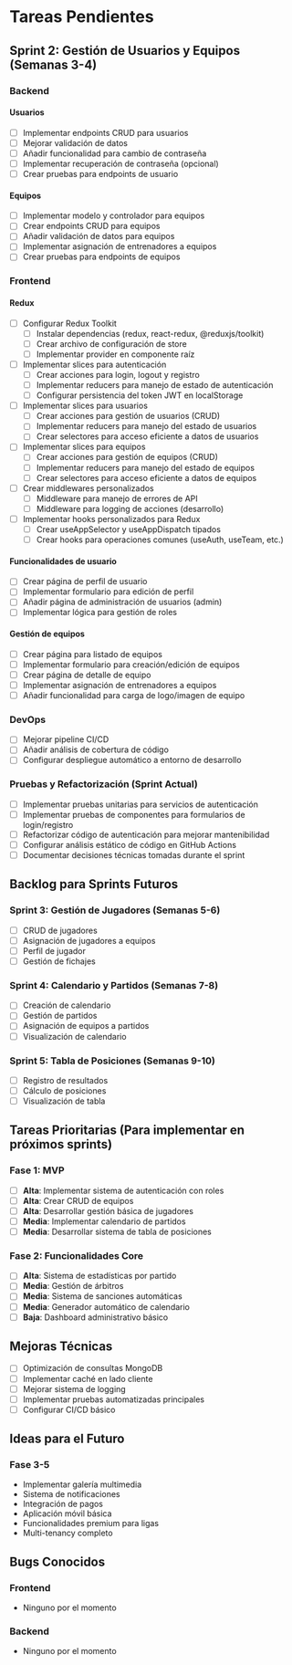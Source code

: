 # Tareas Pendientes

## Sprint 2: Gestión de Usuarios y Equipos (Semanas 3-4)

### Backend

#### Usuarios
- [ ] Implementar endpoints CRUD para usuarios
- [ ] Mejorar validación de datos
- [ ] Añadir funcionalidad para cambio de contraseña
- [ ] Implementar recuperación de contraseña (opcional)
- [ ] Crear pruebas para endpoints de usuario

#### Equipos
- [ ] Implementar modelo y controlador para equipos
- [ ] Crear endpoints CRUD para equipos
- [ ] Añadir validación de datos para equipos
- [ ] Implementar asignación de entrenadores a equipos
- [ ] Crear pruebas para endpoints de equipos

### Frontend

#### Redux
- [ ] Configurar Redux Toolkit
  - [ ] Instalar dependencias (redux, react-redux, @reduxjs/toolkit)
  - [ ] Crear archivo de configuración de store
  - [ ] Implementar provider en componente raíz
- [ ] Implementar slices para autenticación
  - [ ] Crear acciones para login, logout y registro
  - [ ] Implementar reducers para manejo de estado de autenticación
  - [ ] Configurar persistencia del token JWT en localStorage
- [ ] Implementar slices para usuarios
  - [ ] Crear acciones para gestión de usuarios (CRUD)
  - [ ] Implementar reducers para manejo del estado de usuarios
  - [ ] Crear selectores para acceso eficiente a datos de usuarios
- [ ] Implementar slices para equipos
  - [ ] Crear acciones para gestión de equipos (CRUD)
  - [ ] Implementar reducers para manejo del estado de equipos
  - [ ] Crear selectores para acceso eficiente a datos de equipos
- [ ] Crear middlewares personalizados
  - [ ] Middleware para manejo de errores de API
  - [ ] Middleware para logging de acciones (desarrollo)
- [ ] Implementar hooks personalizados para Redux
  - [ ] Crear useAppSelector y useAppDispatch tipados
  - [ ] Crear hooks para operaciones comunes (useAuth, useTeam, etc.)

#### Funcionalidades de usuario
- [ ] Crear página de perfil de usuario
- [ ] Implementar formulario para edición de perfil
- [ ] Añadir página de administración de usuarios (admin)
- [ ] Implementar lógica para gestión de roles

#### Gestión de equipos
- [ ] Crear página para listado de equipos
- [ ] Implementar formulario para creación/edición de equipos
- [ ] Crear página de detalle de equipo
- [ ] Implementar asignación de entrenadores a equipos
- [ ] Añadir funcionalidad para carga de logo/imagen de equipo

### DevOps
- [ ] Mejorar pipeline CI/CD
- [ ] Añadir análisis de cobertura de código
- [ ] Configurar despliegue automático a entorno de desarrollo

### Pruebas y Refactorización (Sprint Actual)
- [ ] Implementar pruebas unitarias para servicios de autenticación
- [ ] Implementar pruebas de componentes para formularios de login/registro
- [ ] Refactorizar código de autenticación para mejorar mantenibilidad
- [ ] Configurar análisis estático de código en GitHub Actions
- [ ] Documentar decisiones técnicas tomadas durante el sprint

## Backlog para Sprints Futuros

### Sprint 3: Gestión de Jugadores (Semanas 5-6)
- [ ] CRUD de jugadores
- [ ] Asignación de jugadores a equipos
- [ ] Perfil de jugador
- [ ] Gestión de fichajes

### Sprint 4: Calendario y Partidos (Semanas 7-8)
- [ ] Creación de calendario
- [ ] Gestión de partidos
- [ ] Asignación de equipos a partidos
- [ ] Visualización de calendario

### Sprint 5: Tabla de Posiciones (Semanas 9-10)
- [ ] Registro de resultados
- [ ] Cálculo de posiciones
- [ ] Visualización de tabla

## Tareas Prioritarias (Para implementar en próximos sprints)

### Fase 1: MVP
- [ ] **Alta**: Implementar sistema de autenticación con roles
- [ ] **Alta**: Crear CRUD de equipos
- [ ] **Alta**: Desarrollar gestión básica de jugadores
- [ ] **Media**: Implementar calendario de partidos
- [ ] **Media**: Desarrollar sistema de tabla de posiciones

### Fase 2: Funcionalidades Core
- [ ] **Alta**: Sistema de estadísticas por partido
- [ ] **Media**: Gestión de árbitros
- [ ] **Media**: Sistema de sanciones automáticas
- [ ] **Media**: Generador automático de calendario
- [ ] **Baja**: Dashboard administrativo básico

## Mejoras Técnicas

- [ ] Optimización de consultas MongoDB
- [ ] Implementar caché en lado cliente
- [ ] Mejorar sistema de logging
- [ ] Implementar pruebas automatizadas principales
- [ ] Configurar CI/CD básico

## Ideas para el Futuro

### Fase 3-5
- Implementar galería multimedia
- Sistema de notificaciones
- Integración de pagos
- Aplicación móvil básica
- Funcionalidades premium para ligas
- Multi-tenancy completo

## Bugs Conocidos

### Frontend
- Ninguno por el momento

### Backend
- Ninguno por el momento 
